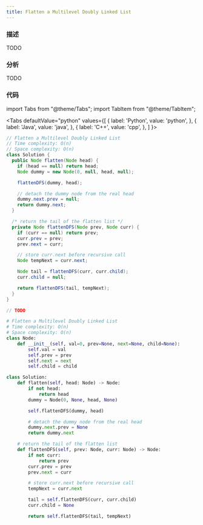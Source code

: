 ```yaml
---
title: Flatten a Multilevel Doubly Linked List
---
```


### 描述

TODO

### 分析

TODO

### 代码

import Tabs from "@theme/Tabs";
import TabItem from "@theme/TabItem";

<Tabs
defaultValue="python"
values={[
{ label: 'Python', value: 'python', },
{ label: 'Java', value: 'java', },
{ label: 'C++', value: 'cpp', },
]
}>
<TabItem value="java">

```java
// Flatten a Multilevel Doubly Linked List
// Time complexity: O(n)
// Space complexity: O(n)
class Solution {
  public Node flatten(Node head) {
    if (head == null) return head;
    Node dummy = new Node(0, null, head, null);

    flattenDFS(dummy, head);

    // detach the dummy node from the real head
    dummy.next.prev = null;
    return dummy.next;
  }

  /* return the tail of the flatten list */
  private Node flattenDFS(Node prev, Node curr) {
    if (curr == null) return prev;
    curr.prev = prev;
    prev.next = curr;

    // store curr.next before recursive call
    Node tempNext = curr.next;

    Node tail = flattenDFS(curr, curr.child);
    curr.child = null;

    return flattenDFS(tail, tempNext);
  }
}
```

</TabItem>
<TabItem value="cpp">

```cpp
// TODO
```

</TabItem>

<TabItem value="python">

```python
# Flatten a Multilevel Doubly Linked List
# Time complexity: O(n)
# Space complexity: O(n)
class Node:
    def __init__(self, val=0, prev=None, next=None, child=None):
        self.val = val
        self.prev = prev
        self.next = next
        self.child = child

class Solution:
    def flatten(self, head: Node) -> Node:
        if not head:
            return head
        dummy = Node(0, None, head, None)

        self.flattenDFS(dummy, head)

        # detach the dummy node from the real head
        dummy.next.prev = None
        return dummy.next

    # return the tail of the flatten list
    def flattenDFS(self, prev: Node, curr: Node) -> Node:
        if not curr:
            return prev
        curr.prev = prev
        prev.next = curr

        # store curr.next before recursive call
        tempNext = curr.next

        tail = self.flattenDFS(curr, curr.child)
        curr.child = None

        return self.flattenDFS(tail, tempNext)
```

</TabItem>
</Tabs>
